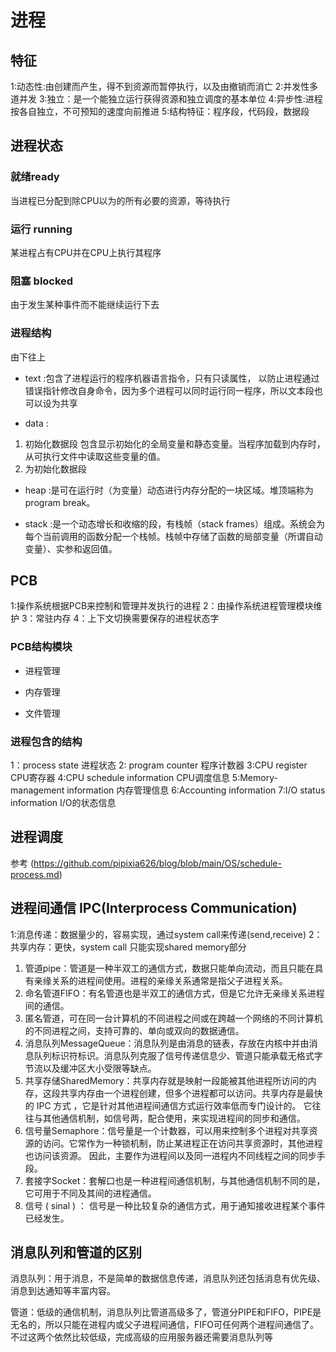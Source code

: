 # 进程

## 特征
1:动态性:由创建而产生，得不到资源而暂停执行，以及由撤销而消亡
2:并发性多道并发
3:独立：是一个能独立运行获得资源和独立调度的基本单位
4:异步性:进程按各自独立，不可预知的速度向前推进
5:结构特征：程序段，代码段，数据段


## 进程状态

### 就绪ready
当进程已分配到除CPU以为的所有必要的资源，等待执行

### 运行 running
某进程占有CPU并在CPU上执行其程序

### 阻塞 blocked
由于发生某种事件而不能继续运行下去
### 进程结构
由下往上
- text :包含了进程运行的程序机器语言指令，只有只读属性，
以防止进程通过错误指针修改自身命令，因为多个进程可以同时运行同一程序，所以文本段也可以设为共享

- data :
1. 初始化数据段 包含显示初始化的全局变量和静态变量。当程序加载到内存时，从可执行文件中读取这些变量的值。
2. 为初始化数据段
- heap :是可在运行时（为变量）动态进行内存分配的一块区域。堆顶端称为program break。

- stack :是一个动态增长和收缩的段，有栈帧（stack frames）组成。系统会为每个当前调用的函数分配一个栈帧。栈帧中存储了函数的局部变量（所谓自动变量）、实参和返回值。

## PCB

1:操作系统根据PCB来控制和管理并发执行的进程
2：由操作系统进程管理模块维护
3：常驻内存
4：上下文切换需要保存的进程状态字
### PCB结构模块

- 进程管理

- 内存管理

- 文件管理
### 进程包含的结构
1：process state 进程状态
2: program counter  程序计数器
3:CPU register CPU寄存器
4:CPU schedule information CPU调度信息
5:Memory-management information  内存管理信息
6:Accounting information
7:I/O status information   I/O的状态信息

## 进程调度
参考 (https://github.com/pipixia626/blog/blob/main/OS/schedule-process.md)


## 进程间通信 IPC(Interprocess Communication)

1:消息传递：数据量少的，容易实现，通过system call来传递(send,receive)
2：共享内存：更快，system call 只能实现shared memory部分

1. 管道pipe：管道是一种半双工的通信方式，数据只能单向流动，而且只能在具有亲缘关系的进程间使用。进程的亲缘关系通常是指父子进程关系。<br>
2. 命名管道FIFO：有名管道也是半双工的通信方式，但是它允许无亲缘关系进程间的通信。<br>
3. 匿名管道，可在同一台计算机的不同进程之间或在跨越一个网络的不同计算机的不同进程之间，支持可靠的、单向或双向的数据通信。<br>
4. 消息队列MessageQueue：消息队列是由消息的链表，存放在内核中并由消息队列标识符标识。消息队列克服了信号传递信息少、管道只能承载无格式字节流以及缓冲区大小受限等缺点。<br>
5. 共享存储SharedMemory：共享内存就是映射一段能被其他进程所访问的内存，这段共享内存由一个进程创建，但多个进程都可以访问。共享内存是最快的 IPC 方式
，它是针对其他进程间通信方式运行效率低而专门设计的。
它往往与其他通信机制，如信号两，配合使用，来实现进程间的同步和通信。<br>
6. 信号量Semaphore：信号量是一个计数器，可以用来控制多个进程对共享资源的访问。它常作为一种锁机制，防止某进程正在访问共享资源时，其他进程也访问该资源。
因此，主要作为进程间以及同一进程内不同线程之间的同步手段。<br>
7. 套接字Socket：套解口也是一种进程间通信机制，与其他通信机制不同的是，它可用于不同及其间的进程通信。<br>
8. 信号 ( sinal ) ： 信号是一种比较复杂的通信方式，用于通知接收进程某个事件已经发生。<br>


## 消息队列和管道的区别
消息队列：用于消息，不是简单的数据信息传递，消息队列还包括消息有优先级、消息到达通知等丰富内容。

管道：低级的通信机制，消息队列比管道高级多了，管道分PIPE和FIFO，PIPE是无名的，所以只能在进程内或父子进程间通信，FIFO可任何两个进程间通信了。
不过这两个依然比较低级，完成高级的应用服务器还需要消息队列等

